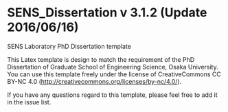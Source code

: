 # SENS_Dissertation v 3.1.2 (Update 2016/06/16)

SENS Laboratory PhD Dissertation template

This Latex template is design to match the requirement of the PhD Dissertation of Graduate School of Engineering Science, Osaka University. 
You can use this template freely under the license of CreativeCommons CC BY-NC 4.0 (http://creativecommons.org/licenses/by-nc/4.0/). 

If you have any questions regard to this template, please feel free to add it in the issue list. 
